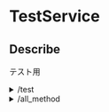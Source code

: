 # TestService

## Describe

テスト用

<details><summary>/test</summary>

<details><summary>POST</summary>

- descirbe

HttpMethod:Post テスト

- Parameter

```json:paramete.json
{
  "id": "int",
  "name": "int",
  "objs": []
}
```

</details>

<details><summary>GET</summary>

- descirbe

HttpMethod:Get テスト

- Parameter

| query name | type   | required |
| :--------- | :----- | :------- |
| id         | int    | true     |
| name       | string | false    |

</details>

</details><details><summary>/all_method</summary>

<details><summary>GET</summary>

- descirbe

メソッド内で分岐(Get)

</details>

<details><summary>POST</summary>

- descirbe

メソッド内で分岐(Post)

</details>

<details><summary>PUT</summary>

- descirbe

メソッド内で分岐(Put)

</details>

<details><summary>DELETE</summary>

- descirbe

メソッド内で分岐(Delete)

</details>

</details>
